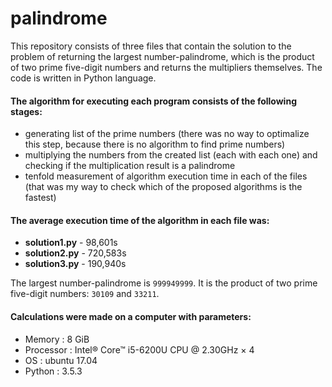 # palindrome

This repository consists of three files that contain the solution to the problem of returning the largest number-palindrome, which is the product of two prime five-digit numbers and returns the multipliers themselves. The code is written in Python language. 

#### The algorithm for executing each program consists of the following stages:
* generating list of the prime numbers (there was no way to optimalize this step, because there is no algorithm to find prime numbers)
* multiplying the numbers from the created list (each with each one) and checking if the multiplication result is a palindrome
* tenfold measurement of algorithm execution time in each of the files (that was my way to check which of the proposed algorithms is the fastest)

#### The average execution time of the algorithm in each file was:
* **solution1.py** - 98,601s
* **solution2.py** - 720,583s
* **solution3.py** - 190,940s

The largest number-palindrome is `999949999`. It is the product of two prime five-digit numbers: `30109` and `33211`.

#### Calculations were made on a computer with parameters:
* Memory : 8 GiB
* Processor : Intel® Core™ i5-6200U CPU @ 2.30GHz × 4
* OS : ubuntu 17.04
* Python : 3.5.3
